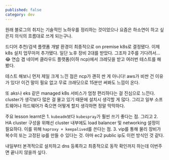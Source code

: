 ```yaml
---
published: false
category: dev
---
```

원래 블로그의 취지는 기술적인 노하우를 정리하는 것이었으나 요즘은 하소연이 하고 싶은지 의식의 흐름대로 쓰게 되는구나.

드디어 추천/검색 플랫폼 개발 환경이 최종적으로 on premise k8s로 결정됐다. 이제 k8s 설치 업무마저 추가됐다. 일단 노후 장비 2대를 받았다. 그조차 2주를 기다려서...😂 연습 겸 네이버 클라우드 플랫폼(이하 ncp)에서 크레딧을 받고 여러번 테스트를 해봤다. 

테스트 해보니 먼저 제일 크게 느낀 점은 ncp가 괜히 싼 게 아니다! aws가 비싼 건 이유가 있다! 이건 말이 필요 없고 무료 크래딧으로 15분만 써봐도 느낌이 온다.

또 aks나 eks 같은 managed k8s 서비스가 엄청 편리하다는 걸 진심으로 느낀다. cluster가 생각보다 많은 걸 물고 있기 때문에 설치시 생각할 게 많다. 그리고 일부 소프트웨어나 하드웨어가 죽으면 어떻게 할지 생각하면 정말 막막하다. 

주요 lesson learnt은 1. `kubeadm`보다 `kubespray`가 훨씬 쓰기 좋다는 점. 그리고 2. HA cluster 구성을 위해선 cluster 내부에도 load balancer 및 networking 설정이 필요하다. 이를 위해 `haproxy + keepalived`를 쓴다는 점. 3. vip를 통해 물리 장비가 복수의 또는 고정된 ip를 만들 수 있다는 것. 아마 ec2 public ip도 이런 방식인 것 같다.

내일부터 본격적으로 설치하고 dns 등록하고 최종적으로 동작 확인까지 하는데 이번주면 끝나지 않을까 싶다.